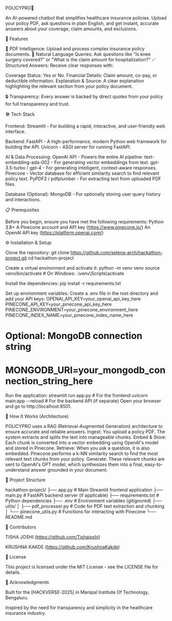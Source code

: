 POLICYPRO🤖

An AI-powered chatbot that simplifies healthcare insurance policies. Upload your policy PDF, ask questions in plain English, and get instant, accurate answers about your coverage, claim amounts, and exclusions.

🚀 Features

📄 PDF Intelligence: Upload and process complex insurance policy documents.
💬 Natural Language Queries: Ask questions like "Is knee surgery covered?" or "What is the claim amount for hospitalization?"
✅ Structured Answers: Receive clear responses with:

Coverage Status: Yes or No.
Financial Details: Claim amount, co-pay, or deductible information.
Explanation & Source: A clear explanation highlighting the relevant section from your policy document.

🔒 Transparency: Every answer is backed by direct quotes from your policy for full transparency and trust.

🛠️ Tech Stack

Frontend:
Streamlit - For building a rapid, interactive, and user-friendly web interface.

Backend:
FastAPI - A high-performance, modern Python web framework for building the API.
Uvicorn - ASGI server for running FastAPI.

AI & Data Processing:
OpenAI API - Powers the entire AI pipeline:
text-embedding-ada-002 - For generating vector embeddings from text.
gpt-3.5-turbo / gpt-4 - For generating intelligent, context-aware responses.
Pinecone - Vector database for efficient similarity search to find relevant policy text.
PyPDF2 / pdfplumber - For extracting text from uploaded PDF files.

Database (Optional):
MongoDB - For optionally storing user query history and interactions.

📋 Prerequisites

Before you begin, ensure you have met the following requirements:
Python 3.8+
A Pinecone account and API key (https://www.pinecone.io/)
An OpenAI API key (https://platform.openai.com/)

⚙️ Installation & Setup

Clone the repository:
git clone https://github.com/selena-arch/hackathon-project.git
cd hackathon-project

Create a virtual environment and activate it:
python -m venv venv
source venv/bin/activate  # On Windows: .\venv\Scripts\activate

Install the dependencies:
pip install -r requirements.txt

Set up environment variables:
Create a .env file in the root directory and add your API keys:
OPENAI_API_KEY=your_openai_api_key_here
PINECONE_API_KEY=your_pinecone_api_key_here
PINECONE_ENVIRONMENT=your_pinecone_environment_here
PINECONE_INDEX_NAME=your_pinecone_index_name_here
# Optional: MongoDB connection string
# MONGODB_URI=your_mongodb_connection_string_here

Run the application:
streamlit run app.py  # For the frontend
uvicorn main:app --reload  # For the backend API (if separate)
Open your browser and go to http://localhost:8501.

🧠 How It Works (Architecture)

POLICYPRO uses a RAG (Retrieval-Augmented Generation) architecture to ensure accurate and reliable answers.
Ingest: You upload a policy PDF. The system extracts and splits the text into manageable chunks.
Embed & Store: Each chunk is converted into a vector embedding using OpenAI's model and stored in Pinecone.
Retrieve: When you ask a question, it is also embedded. Pinecone performs a k-NN similarity search to find the most relevant text chunks from your policy.
Generate: These relevant chunks are sent to OpenAI's GPT model, which synthesizes them into a final, easy-to-understand answer grounded in your document.

📁 Project Structure

hackathon-project/
├── app.py                 # Main Streamlit frontend application
├── main.py               # FastAPI backend server (if applicable)
├── requirements.txt      # Python dependencies
├── .env                  # Environment variables (gitignored)
├── utils/
│   ├── pdf_processor.py  # Code for PDF text extraction and chunking
│   └── pinecone_utils.py # Functions for interacting with Pinecone
└── README.md

👥 Contributors

TISHA JOSHI (https://github.com/Tishajoshi)


KRUSHNA KAKDE (https://github.com/KrushnaKakde)

📄 License

This project is licensed under the MIT License - see the LICENSE file for details.

🙏 Acknowledgments

Built for the [HACKVERSE-2025] in Manipal Institute Of Technology, Bengaluru.

Inspired by the need for transparency and simplicity in the healthcare insurance industry.
